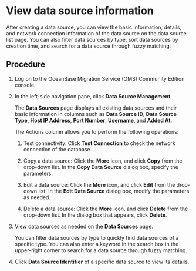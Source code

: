 # View data source information 

After creating a data source, you can view the basic information, details, and network connection information of the data source on the data source list page. You can also filter data sources by type, sort data sources by creation time, and search for a data source through fuzzy matching. 

## Procedure 

1. Log on to the OceanBase Migration Service (OMS) Community Edition console.

   

2. In the left-side navigation pane, click **Data Source Management**. 

   The **Data Sources** page displays all existing data sources and their basic information in columns such as **Data Source ID**, **Data Source Type**, **Host IP Address**, **Port Number**, **Username**, and **Added At**. 

   The Actions column allows you to perform the following operations:

   1. Test connectivity: Click **Test Connection** to check the network connection of the database.

      
   
   2. Copy a data source: Click the **More** icon, and click **Copy** from the drop-down list. In the **Copy Data Source** dialog box, specify the parameters.
      
   
   3. Edit a data source: Click the **More** icon, and click **Edit** from the drop-down list. In the **Edit Data Source** dialog box, modify the parameters as needed.

      
   
   4. Delete a data source: Click the **More** icon, and click **Delete** from the drop-down list. In the dialog box that appears, click **Delete**.


3. View data sources as needed on the **Data Sources** page.

   You can filter data sources by type to quickly find data sources of a specific type. You can also enter a keyword in the search box in the upper-right corner to search for a data source through fuzzy matching.
   

4. Click **Data Source Identifier** of a specific data source to view its details.

   



